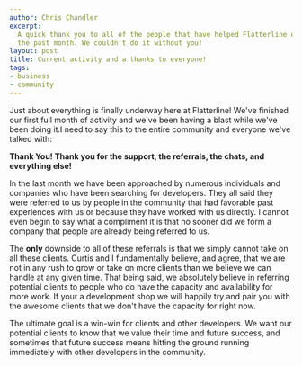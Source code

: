 ```yaml
--- 
author: Chris Chandler
excerpt:
  A quick thank you to all of the people that have helped Flatterline over
  the past month. We couldn't do it without you!
layout: post
title: Current activity and a thanks to everyone!
tags: 
- business
- community
---
```


Just about everything is finally underway here at Flatterline! We've finished our first full month of activity and we've been having a blast while we've been doing it.I need to say this to the entire community and everyone we've talked with:

**Thank You! Thank you for the support, the referrals, the chats, and everything else!**

In the last month we have been approached by numerous individuals and companies who have been searching for developers. They all said they were referred to us by people in the community that had favorable past experiences with us or because they have worked with us directly. I cannot even begin to say what a compliment it is that no sooner did we form a company that people are already being referred to us.

The **only** downside to all of these referrals is that we simply cannot take on all these clients. Curtis and I fundamentally believe, and agree, that we are not in any rush to grow or take on more clients than we believe we can handle at any given time. That being said, we absolutely believe in referring potential clients to people who do have the capacity and availability for more work. If your a development shop we will happily try and pair you with the awesome clients that we don't have the capacity for right now.

The ultimate goal is a win-win for clients and other developers. We want our potential clients to know that we value their time and future success, and sometimes that future success means hitting the ground running immediately with other developers in the community.
